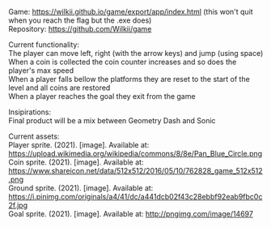 Game: https://wilkii.github.io/game/export/app/index.html (this won't quit when you reach the flag but the .exe does)\
Repository: https://github.com/Wilkii/game

Current functionality: \
The player can move left, right (with the arrow keys) and jump (using space) \
When a coin is collected the coin counter increases and so does the player's max speed  \
When a player falls bellow the platforms they are reset to the start of the level and all coins are restored \
When a player reaches the goal they exit from the game

Insipirations: \
Final product will be a mix between Geometry Dash and Sonic

Current assets: \
Player sprite. (2021). [image]. Available at: https://upload.wikimedia.org/wikipedia/commons/8/8e/Pan_Blue_Circle.png \
Coin sprite. (2021). [image]. Available at: https://www.shareicon.net/data/512x512/2016/05/10/762828_game_512x512.png \
Ground sprite. (2021). [image]. Available at: https://i.pinimg.com/originals/a4/41/dc/a441dcb02f43c28ebbf92eab9fbc0c2f.jpg \
Goal sprite. (2021). [image]. Available at: http://pngimg.com/image/14697
